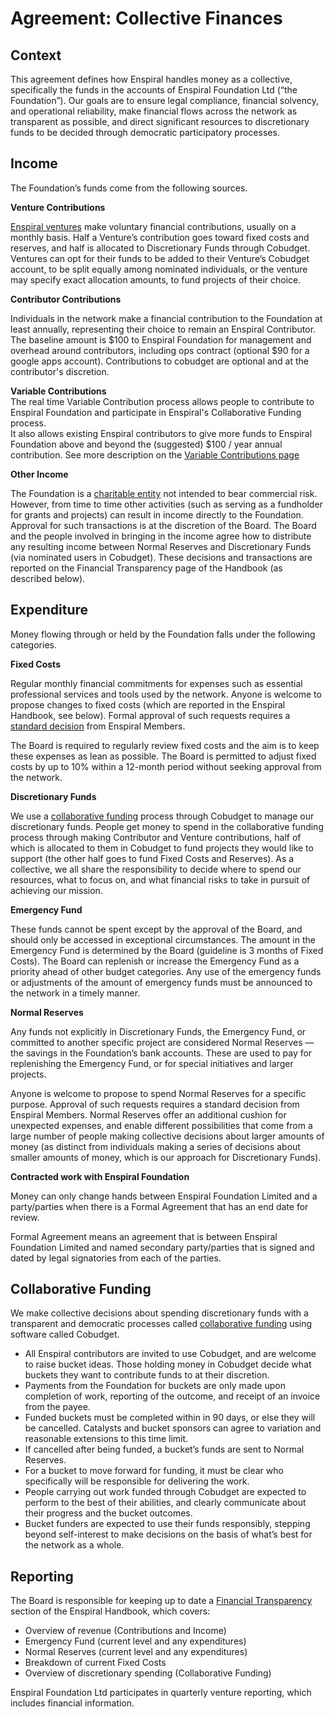 # Agreement: Collective Finances

## Context

This agreement defines how Enspiral handles money as a collective, specifically the funds in the accounts of Enspiral Foundation Ltd \(“the Foundation”\). Our goals are to ensure legal compliance, financial solvency, and operational reliability, make financial flows across the network as transparent as possible, and direct significant resources to discretionary funds to be decided through democratic participatory processes.

## Income

The Foundation’s funds come from the following sources.

**Venture Contributions**

[Enspiral ventures](/ventures.html) make voluntary financial contributions, usually on a monthly basis. Half a Venture’s contribution goes toward fixed costs and reserves, and half is allocated to Discretionary Funds through Cobudget. Ventures can opt for their funds to be added to their Venture’s Cobudget account, to be split equally among nominated individuals, or the venture may specify exact allocation amounts, to fund projects of their choice.

**Contributor Contributions**

Individuals in the network make a financial contribution to the Foundation at least annually, representing their choice to remain an Enspiral Contributor. The baseline amount is $100 to Enspiral Foundation for management and overhead around contributors, including ops contract \(optional $90 for a google apps account\). Contributions to cobudget are optional and at the contributor's discretion.

**Variable Contributions**  
The real time Variable Contribution process allows people to contribute to Enspiral Foundation and participate in Enspiral's Collaborative Funding process.  
It also allows existing Enspiral contributors to give more funds to Enspiral Foundation above and beyond the \(suggested\) $100 / year annual contribution. See more description on the [Variable Contributions page](/finances_variable_contributions.md)

**Other Income**

The Foundation is a [charitable entity](/constitution.html) not intended to bear commercial risk. However, from time to time other activities \(such as serving as a fundholder for grants and projects\) can result in income directly to the Foundation. Approval for such transactions is at the discretion of the Board. The Board and the people involved in bringing in the income agree how to distribute any resulting income between Normal Reserves and Discretionary Funds \(via nominated users in Cobudget\). These decisions and transactions are reported on the Financial Transparency page of the Handbook \(as described below\).

## Expenditure

Money flowing through or held by the Foundation falls under the following categories.

**Fixed Costs**

Regular monthly financial commitments for expenses such as essential professional services and tools used by the network. Anyone is welcome to propose changes to fixed costs \(which are reported in the Enspiral Handbook, see below\). Formal approval of such requests requires a [standard decision](/agreements/decisions.html) from Enspiral Members.

The Board is required to regularly review fixed costs and the aim is to keep these expenses as lean as possible. The Board is permitted to adjust fixed costs by up to 10% within a 12-month period without seeking approval from the network.

**Discretionary Funds**

We use a [collaborative funding](/collabfunding.html) process through Cobudget to manage our discretionary funds. People get money to spend in the collaborative funding process through making Contributor and Venture contributions, half of which is allocated to them in Cobudget to fund projects they would like to support \(the other half goes to fund Fixed Costs and Reserves\). As a collective, we all share the responsibility to decide where to spend our resources, what to focus on, and what financial risks to take in pursuit of achieving our mission.

**Emergency Fund**

These funds cannot be spent except by the approval of the Board, and should only be accessed in exceptional circumstances. The amount in the Emergency Fund is determined by the Board \(guideline is 3 months of Fixed Costs\). The Board can replenish or increase the Emergency Fund as a priority ahead of other budget categories. Any use of the emergency funds or adjustments of the amount of emergency funds must be announced to the network in a timely manner.

**Normal Reserves**

Any funds not explicitly in Discretionary Funds, the Emergency Fund, or committed to another specific project are considered Normal Reserves — the savings in the Foundation’s bank accounts. These are used to pay for replenishing the Emergency Fund, or for special initiatives and larger projects.

Anyone is welcome to propose to spend Normal Reserves for a specific purpose. Approval of such requests requires a standard decision from Enspiral Members. Normal Reserves offer an additional cushion for unexpected expenses, and enable different possibilities that come from a large number of people making collective decisions about larger amounts of money \(as distinct from individuals making a series of decisions about smaller amounts of money, which is our approach for Discretionary Funds\).

**Contracted work with Enspiral Foundation**

Money can only change hands between Enspiral Foundation Limited and a party/parties when there is a Formal Agreement that has an end date for review.

Formal Agreement means an agreement that is between Enspiral Foundation Limited and named secondary party/parties that is signed and dated by legal signatories from each of the parties.

## Collaborative Funding

We make collective decisions about spending discretionary funds with a transparent and democratic processes called [collaborative funding](/collabfunding.html) using software called Cobudget.

* All Enspiral contributors are invited to use Cobudget, and are welcome to raise bucket ideas.
  Those holding money in Cobudget decide what buckets they want to contribute funds to at their discretion.
* Payments from the Foundation for buckets are only made upon completion of work, reporting of the outcome, and receipt of an invoice from the payee.
* Funded buckets must be completed within in 90 days, or else they will be cancelled. Catalysts and bucket sponsors can agree to variation and reasonable extensions to this time limit.
* If cancelled after being funded, a bucket’s funds are sent to Normal Reserves.
* For a bucket to move forward for funding, it must be clear who specifically will be responsible for delivering the work.
* People carrying out work funded through Cobudget are expected to perform to the best of their abilities, and clearly communicate about their progress and the bucket outcomes.
* Bucket funders are expected to use their funds responsibly, stepping beyond self-interest to make decisions on the basis of what’s best for the network as a whole.

## Reporting

The Board is responsible for keeping up to date a [Financial Transparency](/financial_transparency.html) section of the Enspiral Handbook, which covers:

* Overview of revenue \(Contributions and Income\)
* Emergency Fund \(current level and any expenditures\)
* Normal Reserves \(current level and any expenditures\)
* Breakdown of current Fixed Costs
* Overview of discretionary spending \(Collaborative Funding\)

Enspiral Foundation Ltd participates in quarterly venture reporting, which includes financial information.

